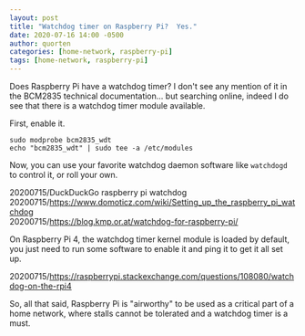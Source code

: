 ```yaml
---
layout: post
title: "Watchdog timer on Raspberry Pi?  Yes."
date: 2020-07-16 14:00 -0500
author: quorten
categories: [home-network, raspberry-pi]
tags: [home-network, raspberry-pi]
---
```


Does Raspberry Pi have a watchdog timer?  I don't see any mention of
it in the BCM2835 technical documentation... but searching online,
indeed I do see that there is a watchdog timer module available.

First, enable it.

```
sudo modprobe bcm2835_wdt
echo "bcm2835_wdt" | sudo tee -a /etc/modules
```

Now, you can use your favorite watchdog daemon software like
`watchdogd` to control it, or roll your own.

20200715/DuckDuckGo raspberry pi watchdog  
20200715/https://www.domoticz.com/wiki/Setting_up_the_raspberry_pi_watchdog  
20200715/https://blog.kmp.or.at/watchdog-for-raspberry-pi/

On Raspberry Pi 4, the watchdog timer kernel module is loaded by
default, you just need to run some software to enable it and ping it
to get it all set up.

20200715/https://raspberrypi.stackexchange.com/questions/108080/watchdog-on-the-rpi4

So, all that said, Raspberry Pi is "airworthy" to be used as a
critical part of a home network, where stalls cannot be tolerated and
a watchdog timer is a must.
